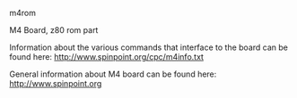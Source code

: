 m4rom

M4 Board, z80 rom part

Information about the various commands that interface to the board can be found here:
http://www.spinpoint.org/cpc/m4info.txt

General information about M4 board can be found here:
http://www.spinpoint.org